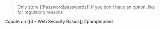 > Only store [[Password|passwords]] if you don't have an option, like for regulatory reasons

#quote on [[0 - Web Security Basics]] #paraphrased
